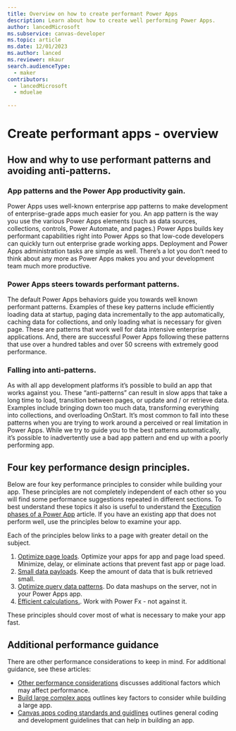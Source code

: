 ```yaml
---
title: Overview on how to create performant Power Apps  
description: Learn about how to create well performing Power Apps.
author: lancedMicrosoft
ms.subservice: canvas-developer
ms.topic: article
ms.date: 12/01/2023
ms.author: lanced
ms.reviewer: mkaur
search.audienceType:
  - maker
contributors:
  - lancedMicrosoft
  - mduelae
  
---
```

# Create performant apps - overview

## How and why to use performant patterns and avoiding anti-patterns.
### App patterns and the Power App productivity gain. 
Power Apps uses well-known enterprise app patterns to make development of enterprise-grade apps much easier for you. An app pattern is the way you use the various Power Apps elements (such as data sources, collections, controls, Power Automate, and pages.) Power Apps builds key performant capabilities right into Power Apps so that low-code developers can quickly turn out enterprise grade working apps. Deployment and Power Apps administration tasks are simple as well. There’s a lot you don’t need to think about any more as Power Apps makes you and your development team much more productive. 

### Power Apps steers towards performant patterns. 
The default Power Apps behaviors guide you towards well known performant patterns. Examples of these key patterns include efficiently loading data at startup, paging data incrementally to the app automatically, caching data for collections, and only loading what is necessary for given page. These are patterns that work well for data intensive enterprise applications. And, there are successful Power Apps following these patterns that use over a hundred tables and over 50 screens with extremely good performance.  

### Falling into anti-patterns. 
As with all app development platforms it’s possible to build an app that works against you. These “anti-patterns” can result in slow apps that take a long time to load, transition between pages, or update and / or retrieve data. Examples include bringing down too much data, transforming everything into collections, and overloading OnStart. It’s most common to fall into these patterns when you are trying to work around a perceived or real limitation in Power Apps.  While we try to guide you to the best patterns automatically, it’s possible to inadvertently use a bad app pattern and end up with a poorly performing app. 

## Four key performance design principles.
Below are four key performance principles to consider while building your app. These principles are not completely independent of each other so you will find some performance suggestions repeated in different sections. To best understand these topics it also is useful to understand the [Execution phases of a Power App](execution-phases-data-flow.md) article. If you have an existing app that does not perform well, use the principles below to examine your app.  

Each of the principles below links to a page with greater detail on the subject.

1.	[Optimize page loads](fast-app-page-load.md). Optimize your apps for app and page load speed. Minimize, delay, or eliminate actions that prevent fast app or page load.
2.	[Small data payloads](small-data-payloads.md). Keep the amount of data that is bulk retrieved small.
3.	[Optimize query data patterns](optimized-query-data-patterns.md). Do data mashups on the server, not in your Power Apps app.  
5.	[Efficient calculations.](efficient-calculations.md). Work with Power Fx - not against it.

These principles should cover most of what is necessary to make your app fast.  

## Additional performance guidance
There are other performance considerations to keep in mind. For additional guidance, see these articles: 

 * [Other performance considerations](app-performance-considerations.md) discusses  additional factors which may affect performance.
 * [Build large complex apps](working-with-large-apps.md) outlines key factors to consider while building a large app.
 * [Canvas apps coding standards and guidlines](https://pahandsonlab.blob.core.windows.net/documents/PowerApps%20canvas%20app%20coding%20standards%20and%20guidelines.pdf) outlines general coding and development guidelines that can help in building an app.  




